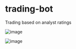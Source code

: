 # trading-bot
Trading based on analyst ratings

![image](https://github.com/J-Obog/trading-bot/assets/53945714/50cddf55-98b4-4ec6-9416-45c481b25d5e)


![image](https://github.com/J-Obog/trading-bot/assets/53945714/4526b7b8-7ab5-497c-89f1-62a8235c6b51)

